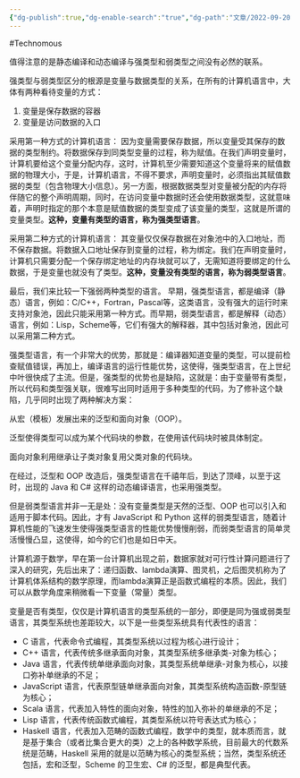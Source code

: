 ```yaml
---
{"dg-publish":true,"dg-enable-search":"true","dg-path":"文章/2022-09-20 静态编译 vs 动态编译 强类型 vs 弱类型.md","permalink":"/文章/2022-09-20 静态编译 vs 动态编译 强类型 vs 弱类型/","dgEnableSearch":"true","dgPassFrontmatter":true,"created":"2023-02-07T14:33:42.000+08:00","updated":"2023-11-14T13:32:23.000+08:00"}
---
```


#Technomous 

值得注意的是静态编译和动态编译与强类型和弱类型之间没有必然的联系。

强类型与弱类型区分的根源是变量与数据类型的关系，在所有的计算机语言中，大体有两种看待变量的方式：

1. 变量是保存数据的容器
2. 变量是访问数据的入口

采用第一种方式的计算机语言：
因为变量需要保存数据，所以变量受其保存的数据的类型制约。将数据保存到同类型变量的过程，称为赋值。在我们声明变量时，计算机要给这个变量分配内存，这时，计算机至少需要知道这个变量将来的赋值数据的物理大小，于是，计算机语言，不得不要求，声明变量时，必须指出其赋值数据的类型（包含物理大小信息）。另一方面，根据数据类型对变量被分配的内存将伴随它的整个声明周期，同时，在访问变量中数据时还会使用数据类型，这就意味着，声明时指定的那个本意是赋值数据的类型变成了该变量的类型，这就是所谓的变量类型。**这种，变量有类型的语言，称为强类型语言**。

采用第二种方式的计算机语言：
其变量仅仅保存数据在对象池中的入口地址，而不保存数据。将数据入口地址保存到变量的过程，称为绑定。我们在声明变量时，计算机只需要分配一个保存绑定地址的内存块就可以了，无需知道将要绑定的什么数据，于是变量也就没有了类型。**这种，变量没有类型的语言，称为弱类型语言**。

最后，我们来比较一下强弱两种类型的语言。
早期，强类型语言，都是编译（静态）语言，例如：C/C++，Fortran，Pascal等，这类语言，没有强大的运行时来支持对象池，因此只能采用第一种方式。而早期，弱类型语言，都是解释（动态）语言，例如：Lisp，Scheme等，它们有强大的解释器，其中包括对象池，因此可以采用第二种方式。

强类型语言，有一个非常大的优势，那就是：编译器知道变量的类型，可以提前检查赋值错误，再加上，编译语言的运行性能优势，这使得，强类型语言，在上世纪中叶很快成了主流。但是，强类型的优势也是缺陷，这就是：由于变量带有类型，所以代码和类型强关联，很难写出同时适用于多种类型的代码，为了修补这个缺陷，几乎同时出现了两种解决方案：

从宏（模板）发展出来的泛型和面向对象（OOP）。

泛型使得类型可以成为某个代码块的参数，在使用该代码块时被具体制定。

面向对象利用继承让子类对象复用父类对象的代码块。

在经过，泛型和 OOP 改造后，强类型语言在千禧年后，到达了顶峰，以至于这时，出现的 Java 和 C# 这样的动态编译语言，也采用强类型。

但是弱类型语言并非一无是处：没有变量类型是天然的泛型、OOP 也可以引入和适用于脚本代码。因此，才有 JavaScript 和 Python 这样的弱类型语言，随着计算机性能的飞速发生使得强类型语言的性能优势慢慢削弱，而弱类型语言的简单灵活慢慢凸显，这使得，如今的它们也是如日中天。
  
计算机源于数学，早在第一台计算机出现之前，数据家就对可行性计算问题进行了深入的研究，先后出来了：递归函数、lambda演算、图灵机，之后图灵机称为了计算机体系结构的数学原理，而lambda演算正是函数式编程的本质。因此，我们可以从数学角度来稍微看一下变量（常量）类型。

变量是否有类型，仅仅是计算机语言的类型系统的一部分，即便是同为强或弱类型语言，其类型系统也差距较大，以下是一些类型系统具有代表性的语言：

* C 语言，代表命令式编程，其类型系统以过程为核心进行设计；
* C++ 语言，代表传统多继承面向对象，其类型系统多继承类-对象为核心；
* Java 语言，代表传统单继承面向对象，其类型系统单继承-对象为核心，以接口弥补单继承的不足；
* JavaScript 语言，代表原型链单继承面向对象，其类型系统构造函数-原型链为核心；
* Scala 语言，代表加入特性的面向对象，特性的加入弥补的单继承的不足；
* Lisp 语言，代表传统函数式编程，其类型系统以符号表达式为核心；
* Haskell 语言，代表加入范畴的函数式编程，数学中的类型，就本质而言，就是基于集合（或者比集合更大的类）之上的各种数学系统，目前最大的代数系统是范畴，Haskell 采用的就是以范畴为核心的类型系统；当然，类型系统还包括，宏和泛型，Scheme 的卫生宏、C# 的泛型，都是典型代表。